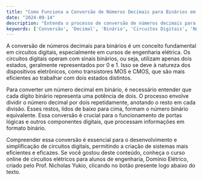 ```yaml
---
title: "Como Funciona a Conversão de Números Decimais para Binários em Circuitos Digitais?"
date: "2024-09-14"
description: "Entenda o processo de conversão de números decimais para binários em circuitos digitais e sua importância na engenharia elétrica."
keywords: ['Conversão', 'Decimal', 'Binário', 'Circuitos Digitais', 'Numeração']
---
```


A conversão de números decimais para binários é um conceito fundamental em circuitos digitais, especialmente em cursos de engenharia elétrica. Os circuitos digitais operam com sinais binários, ou seja, utilizam apenas dois estados, geralmente representados por 0 e 1. Isso se deve à natureza dos dispositivos eletrônicos, como transistores MOS e CMOS, que são mais eficientes ao trabalhar com dois estados distintos.

Para converter um número decimal em binário, é necessário entender que cada dígito binário representa uma potência de dois. O processo envolve dividir o número decimal por dois repetidamente, anotando o resto em cada divisão. Esses restos, lidos de baixo para cima, formam o número binário equivalente. Essa conversão é crucial para o funcionamento de portas lógicas e outros componentes digitais, que processam informações em formato binário.

Compreender essa conversão é essencial para o desenvolvimento e simplificação de circuitos digitais, permitindo a criação de sistemas mais eficientes e eficazes. Se você gostou deste conteúdo, conheça o curso online de circuitos elétricos para alunos de engenharia, Domínio Elétrico, criado pelo Prof. Nicholas Yukio, clicando no botão presente logo abaixo do texto.